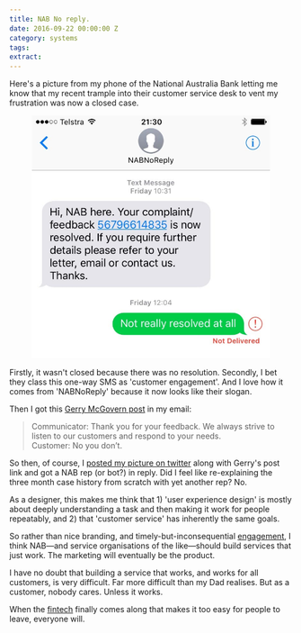 ```yaml
---
title: NAB No reply.
date: 2016-09-22 00:00:00 Z
category: systems
tags:
extract:
---
```


Here's a picture from my phone of the National Australia Bank letting me know that my recent trample into their customer service desk to vent my frustration was now a closed case.

<figure><img src="/assets/images/NABNoReply.jpg" alt="NAB No Reply message" /></figure>

Firstly, it wasn't closed because there was no resolution. Secondly, I bet they class this one-way SMS as 'customer engagement'. And I love how it comes from 'NABNoReply' because it now looks like their slogan.

Then I got this [Gerry McGovern post](http://gerrymcgovern.com/new-thinking/when-communicator-met-customer) in my email:

> Communicator: Thank you for your feedback. We always strive to listen to our customers and respond to your needs.<br>Customer: No you don’t.

So then, of course, I [posted my picture on twitter](https://twitter.com/patternworks_/status/777827154381778944) along with Gerry's post link and got a NAB rep (or bot?) in reply. Did I feel like re-explaining the three month case history from scratch with yet another rep? No.

As a designer, this makes me think that 1) 'user experience design' is mostly about deeply understanding a task and then making it work for people repeatably, and 2) that 'customer service' has inherently the same goals.

So rather than nice branding, and timely-but-inconsequential [engagement](http://russelldavies.typepad.com/planning/2015/08/you-cant-fix-a-service-with-engagement.html), I think NAB—and service organisations of the like—should build services that just work. The marketing will eventually be the product.

I have no doubt that building a service that works, and works for all customers, is very difficult. Far more difficult than my Dad realises. But as a customer, nobody cares. Unless it works.

When the [fintech](https://joi.ito.com/weblog/2016/06/14/-the-fintech-bu.html) finally comes along that makes it too easy for people to leave, everyone will.
